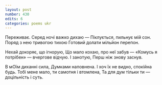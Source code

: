 ```yaml
---
layout: post
number: 430
edits: 6
categories: poems ukr
---
```


Переживає.
Серед ночі важко дихаю —
Піклується, пильнує мій сон.
Поряд з нею тривогою тихою
Готовий долати мільйон перепон.

Нехай докоряє, що ігнорую,
Що мало кохаю, про неї забув —
«Комусь я потрібен» — вчергове відчую.
І занотую,
Перш ніж знову заснув.

В мОїм диханні сила,
Думками наповнена.
І хоч їх не видно, спокійна будь.
Тобі мене мало, ти самотня і втомлена,
Та для дум тільки ти — доцільність і суть.
